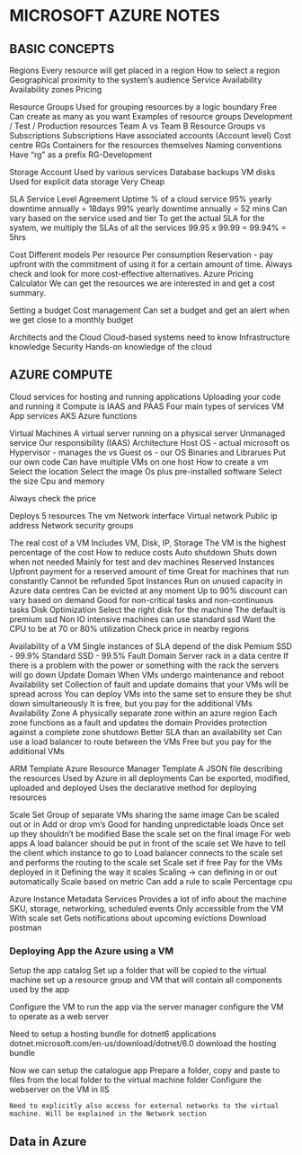 # MICROSOFT AZURE NOTES

## BASIC CONCEPTS

Regions
    Every resource will get placed in a region
    How to select a region
        Geographical proximity to the system’s audience
        Service Availability
        Availability zones
        Pricing

Resource Groups
    Used for grouping resources by a logic boundary
    Free
        Can create as many as you want
    Examples of resource groups
        Development / Test / Production resources
        Team A vs Team B
    Resource Groups vs Subscriptions
        Subscriptions
            Have associated accounts (Account level)
            Cost centre
        RGs
            Containers for the resources themselves
    Naming conventions
        Have “rg” as a prefix
        RG-Development

Storage Account
    Used by various services
        Database backups
        VM disks
    Used for explicit data storage
    Very Cheap

SLA
    Service Level Agreement
        Uptime % of a cloud service
        95% yearly downtime annually = 18days
        99% yearly downtime annually = 52 mins
    Can vary based on the service used and tier
    To get the actual SLA for the system, we multiply the SLAs of all the services
        99.95 x 99.99 = 99.94% = 5hrs

Cost
    Different models
        Per resource
        Per consumption
        Reservation - pay upfront with the commitment of using it for a certain amount of time.
    Always check and look for more cost-effective alternatives.
    Azure Pricing Calculator
        We can get the resources we are interested in and get a cost summary.

Setting a budget
    Cost management
        Can set a budget and get an alert when we get close to a monthly budget

Architects and the Cloud
    Cloud-based systems need to know
        Infrastructure knowledge
        Security
        Hands-on knowledge of the cloud


## AZURE COMPUTE
Cloud services for hosting and running applications
    Uploading your code and running it
Compute is IAAS and PAAS
Four main types of services
    VM
    App services
    AKS
    Azure functions

Virtual Machines
    A virtual server running on a physical server
    Unmanaged service
        Our responsibility (IAAS)
    Architecture
        Host OS - actual microsoft os
        Hypervisor - manages the vs
        Guest os - our OS
            Binaries and Librarues
            Put our own code
        Can have multiple VMs on one host
    How to create a vm
        Select the location
        Select the image
            Os plus pre-installed software
        Select the size
            Cpu and memory

Always check the price

Deploys 5 resources
    The vm
    Network interface
    Virtual network
    Public ip address
    Network security groups

The real cost of a VM
    Includes
        VM, Disk, IP, Storage
        The VM is the highest percentage of the cost
    How to reduce costs
        Auto shutdown
            Shuts down when not needed
            Mainly for test and dev machines
        Reserved Instances
            Upfront payment for a reserved amount of time
            Great for machines that run constantly
            Cannot be refunded
        Spot Instances
            Run on unused capacity in Azure data centres
            Can be evicted at any moment
            Up to 90% discount can vary based on demand
            Good for non-critical tasks and non-continuous tasks
        Disk Optimization
            Select the right disk for the machine
                The default is premium ssd
                Non IO intensive machines can use standard ssd
            Want the CPU to be at 70 or 80% utilization
            Check price in nearby regions

Availability of a VM
    Single instances of SLA depend of the disk
        Pemium SSD - 99.9%
        Standard SSD - 99.5%
    Fault Domain
        Server rack in a data centre
        If there is a problem with the power or something with the rack the servers will go down
    Update Domain
        When VMs undergo maintenance and reboot
    Availability set
        Collection of fault and update domains that your VMs will be spread across
        You can deploy VMs into the same set to ensure they be shut down simultaneously
        It is free, but you pay for the additional VMs
    Availability Zone
        A physically separate zone within an azure region
        Each zone functions as a fault and updates the domain
        Provides protection against a complete zone shutdown
            Better SLA than an availability set
        Can use a load balancer to route between the VMs
        Free but you pay for the additional VMs

ARM Template
    Azure Resource Manager Template
    A JSON file describing the resources
    Used by Azure in all deployments
    Can be exported, modified, uploaded and deployed
    Uses the declarative method for deploying resources

Scale Set
    Group of separate VMs sharing the same image
    Can be scaled out or in
        Add or drop vm’s
    Good for handing unpredictable loads
    Once set up they shouldn’t be modified
    Base the scale set on the final image
    For web apps
        A load balancer should be put in front of the scale set
        We have to tell the client which instance to go to
            Load balancer connects to the scale set and performs the routing to the scale set
        Scale set if free
            Pay for the VMs deployed in it
    Defining the way it scales
        Scaling -> can defining in or out automatically
            Scale based on metric
            Can add a rule to scale
            Percentage cpu

Azure Instance Metadata Services
    Provides a lot of info about the machine
        SKU, storage, networking, scheduled events
    Only accessible from the VM
    With scale set
        Gets notifications about upcoming evictions
        Download postman


### Deploying App the Azure using a VM

Setup the app catalog
    Set up a folder that will be copied to the virtual machine
    set up a resource group and VM that will contain all components used by the app

Configure the VM to run the app via the server manager
    configure the VM to operate as a web server

Need to setup a hosting bundle for dotnet6 applications
    dotnet.microsoft.com/en-us/download/dotnet/6.0
    download the hosting bundle

Now we can setup the catalogue app
    Prepare a folder, copy and paste to files from the local folder to the virtual machine folder
    Configure the webserver on the VM in IIS

    Need to explicitly also access for external networks to the virtual machine. Will be explained in the Network section






## Data in Azure
